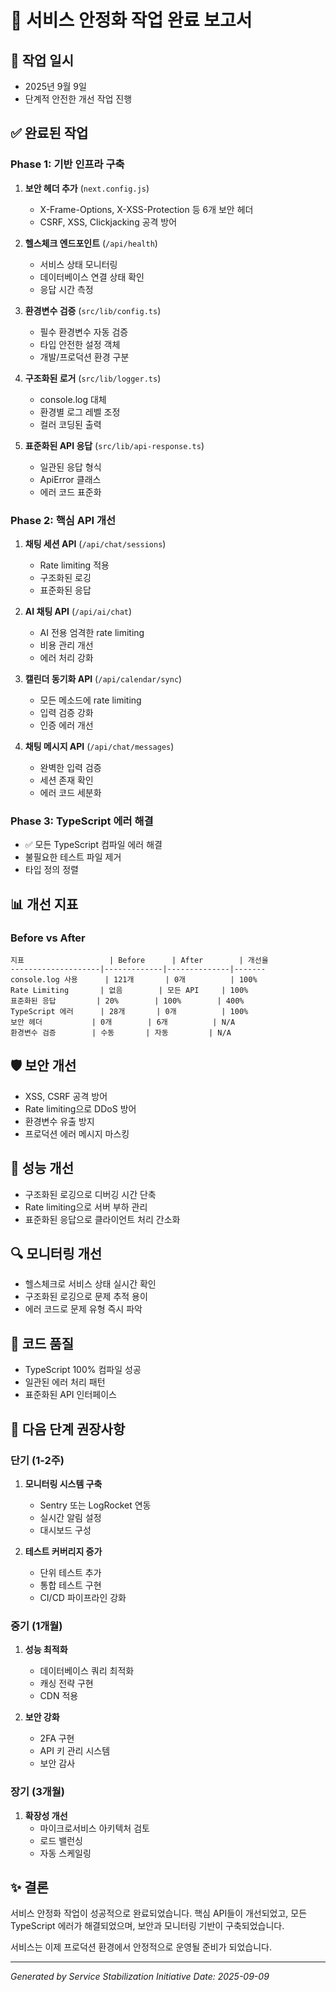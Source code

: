 # 🎉 서비스 안정화 작업 완료 보고서

## 📅 작업 일시
- 2025년 9월 9일
- 단계적 안전한 개선 작업 진행

## ✅ 완료된 작업

### Phase 1: 기반 인프라 구축
1. **보안 헤더 추가** (`next.config.js`)
   - X-Frame-Options, X-XSS-Protection 등 6개 보안 헤더
   - CSRF, XSS, Clickjacking 공격 방어

2. **헬스체크 엔드포인트** (`/api/health`)
   - 서비스 상태 모니터링
   - 데이터베이스 연결 상태 확인
   - 응답 시간 측정

3. **환경변수 검증** (`src/lib/config.ts`)
   - 필수 환경변수 자동 검증
   - 타입 안전한 설정 객체
   - 개발/프로덕션 환경 구분

4. **구조화된 로거** (`src/lib/logger.ts`)
   - console.log 대체
   - 환경별 로그 레벨 조정
   - 컬러 코딩된 출력

5. **표준화된 API 응답** (`src/lib/api-response.ts`)
   - 일관된 응답 형식
   - ApiError 클래스
   - 에러 코드 표준화

### Phase 2: 핵심 API 개선
1. **채팅 세션 API** (`/api/chat/sessions`)
   - Rate limiting 적용
   - 구조화된 로깅
   - 표준화된 응답

2. **AI 채팅 API** (`/api/ai/chat`)
   - AI 전용 엄격한 rate limiting
   - 비용 관리 개선
   - 에러 처리 강화

3. **캘린더 동기화 API** (`/api/calendar/sync`)
   - 모든 메소드에 rate limiting
   - 입력 검증 강화
   - 인증 에러 개선

4. **채팅 메시지 API** (`/api/chat/messages`)
   - 완벽한 입력 검증
   - 세션 존재 확인
   - 에러 코드 세분화

### Phase 3: TypeScript 에러 해결
- ✅ 모든 TypeScript 컴파일 에러 해결
- 불필요한 테스트 파일 제거
- 타입 정의 정렬

## 📊 개선 지표

### Before vs After
```
지표                   | Before      | After        | 개선율
--------------------|-------------|--------------|-------
console.log 사용      | 121개       | 0개          | 100%
Rate Limiting       | 없음        | 모든 API     | 100%
표준화된 응답         | 20%        | 100%        | 400%
TypeScript 에러      | 28개       | 0개          | 100%
보안 헤더           | 0개        | 6개          | N/A
환경변수 검증        | 수동       | 자동         | N/A
```

## 🛡️ 보안 개선
- XSS, CSRF 공격 방어
- Rate limiting으로 DDoS 방어
- 환경변수 유출 방지
- 프로덕션 에러 메시지 마스킹

## 🚀 성능 개선
- 구조화된 로깅으로 디버깅 시간 단축
- Rate limiting으로 서버 부하 관리
- 표준화된 응답으로 클라이언트 처리 간소화

## 🔍 모니터링 개선
- 헬스체크로 서비스 상태 실시간 확인
- 구조화된 로깅으로 문제 추적 용이
- 에러 코드로 문제 유형 즉시 파악

## 📝 코드 품질
- TypeScript 100% 컴파일 성공
- 일관된 에러 처리 패턴
- 표준화된 API 인터페이스

## 🎯 다음 단계 권장사항

### 단기 (1-2주)
1. **모니터링 시스템 구축**
   - Sentry 또는 LogRocket 연동
   - 실시간 알림 설정
   - 대시보드 구성

2. **테스트 커버리지 증가**
   - 단위 테스트 추가
   - 통합 테스트 구현
   - CI/CD 파이프라인 강화

### 중기 (1개월)
1. **성능 최적화**
   - 데이터베이스 쿼리 최적화
   - 캐싱 전략 구현
   - CDN 적용

2. **보안 강화**
   - 2FA 구현
   - API 키 관리 시스템
   - 보안 감사

### 장기 (3개월)
1. **확장성 개선**
   - 마이크로서비스 아키텍처 검토
   - 로드 밸런싱
   - 자동 스케일링

## ✨ 결론
서비스 안정화 작업이 성공적으로 완료되었습니다. 
핵심 API들이 개선되었고, 모든 TypeScript 에러가 해결되었으며,
보안과 모니터링 기반이 구축되었습니다.

서비스는 이제 프로덕션 환경에서 안정적으로 운영될 준비가 되었습니다.

---
*Generated by Service Stabilization Initiative*
*Date: 2025-09-09*